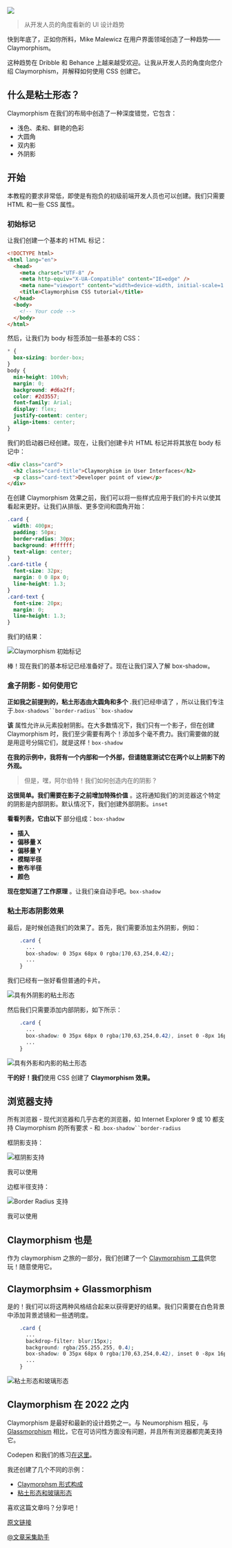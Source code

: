 ![](https://a.storyblok.com/f/117250/1024x577/97cc117f95/claymorphism.png)

> 从开发人员的角度看新的 UI 设计趋势

快到年底了，正如你所料，Mike Malewicz 在用户界面领域创造了一种趋势——Claymorphism。

这种趋势在 Dribble 和 Behance 上越来越受欢迎。让我从开发人员的角度向您介绍 Claymorphism，并解释如何使用 CSS 创建它。

## 什么是粘土形态？

Claymorphism 在我们的布局中创造了一种深度错觉，它包含：

- 浅色、柔和、鲜艳的色彩
- 大圆角
- 双内影
- 外阴影

## 开始

本教程的要求非常低，即使是有抱负的初级前端开发人员也可以创建。我们只需要 HTML 和一些 CSS 属性。

### 初始标记

让我们创建一个基本的 HTML 标记：

```html
<!DOCTYPE html>
<html lang="en">
  <head>
    <meta charset="UTF-8" />
    <meta http-equiv="X-UA-Compatible" content="IE=edge" />
    <meta name="viewport" content="width=device-width, initial-scale=1.0" />
    <title>Claymorphism CSS tutorial</title>
  </head>
  <body>
    <!-- Your code -->
  </body>
</html>
```

然后，让我们为 body 标签添加一些基本的 CSS：

```css
* {
  box-sizing: border-box;
}
body {
  min-height: 100vh;
  margin: 0;
  background: #d6a2ff;
  color: #2d3557;
  font-family: Arial;
  display: flex;
  justify-content: center;
  align-items: center;
}
```

我们的启动器已经创建。现在，让我们创建卡片 HTML 标记并将其放在 body 标记中：

```html
<div class="card">
  <h2 class="card-title">Claymorphism in User Interfaces</h2>
  <p class="card-text">Developer point of view</p>
</div>
```

在创建 Claymorphism 效果之前，我们可以将一些样式应用于我们的卡片以使其看起来更好。让我们从排版、更多空间和圆角开始：

```css
.card {
  width: 400px;
  padding: 50px;
  border-radius: 30px;
  background: #ffffff;
  text-align: center;
}
.card-title {
  font-size: 32px;
  margin: 0 0 8px 0;
  line-height: 1.3;
}
.card-text {
  font-size: 20px;
  margin: 0;
  line-height: 1.3;
}
```

我们的结果：

![Claymorphism 初始标记](https://a.storyblok.com/f/117250/846x497/956fec8ae6/screenshot-2021-12-19-at-16-34-22.png)

棒！现在我们的基本标记已经准备好了。现在让我们深入了解 box-shadow。

### **盒子阴影 - 如何使用它**

**正如我之前提到的，粘土形态由大圆角和多个** .我们已经申请了 ，所以让我们专注于.` box-shadows``border-radius``box-shadow `

**该** 属性允许从元素投射阴影。在大多数情况下，我们只有一个影子，但在创建 Claymorphism 时，我们至少需要有两个！添加多个毫不费力。我们需要做的就是用逗号分隔它们，就是这样！`box-shadow`

**在我的示例中，我将有一个内部和一个外部，但请随意测试它在两个以上阴影下的外观。**

> 但是，嘿，阿尔伯特！我们如何创造内在的阴影？

**这很简单。我们需要在影子之前增加特殊价值** 。这将通知我们的浏览器这个特定的阴影是内部阴影。默认情况下，我们创建外部阴影。`inset`

**看看列表，它由以下** 部分组成：`box-shadow`

- **插入**
- **偏移量 X**
- **偏移量 Y**
- **模糊半径**
- **散布半径**
- **颜色**

**现在您知道了工作原理** 。让我们亲自动手吧。`box-shadow`

### **粘土形态阴影效果**

最后，是时候创造我们的效果了。首先，我们需要添加主外阴影，例如：

```css
    .card {
      ...
      box-shadow: 0 35px 68px 0 rgba(170,63,254,0.42);
      ...
    }
```

我们已经有一张好看但普通的卡片。

![具有外阴影的粘土形态](https://a.storyblok.com/f/117250/843x496/c023ce5add/screenshot-2021-12-19-at-16-36-38.png)

然后我们只需要添加内部阴影，如下所示：

```css
    .card {
      ...
      box-shadow: 0 35px 68px 0 rgba(170,63,254,0.42), inset 0 -8px 16px 0 #D6A2FF;
      ...
    }
```

![具有外影和内影的粘土形态](https://a.storyblok.com/f/117250/843x496/574041eabc/screenshot-2021-12-19-at-16-36-49.png)

**干的好！我们**使用 CSS 创建了 **Claymorphism 效果。**

## **浏览器支持**

所有浏览器 - 现代浏览器和几乎古老的浏览器，如 Internet Explorer 9 或 10 都支持 Claymorphism 的所有要求 - 和 .` box-shadow``border-radius `

框阴影支持：

![框阴影支持](https://a.storyblok.com/f/117250/1441x619/e114e6a568/boxshadow.png)

我可以使用

边框半径支持：

![Border Radius 支持](https://a.storyblok.com/f/117250/1433x682/cd41c460f7/borderradius.png)

我可以使用

## **Claymorphism 也是**

作为 claymorphism 之旅的一部分，我们创建了一个 [Claymorphism 工具](https://hype4.academy/tools/claymorphism-generator)供您玩！随意使用它。

## **Claymorphsim + Glassmorphism**

是的！我们可以将这两种风格结合起来以获得更好的结果。我们只需要在白色背景中添加背景滤镜和一些透明度。

```css
    .card {
      ...
      backdrop-filter: blur(15px);
      background: rgba(255,255,255, 0.4);
      box-shadow: 0 35px 68px 0 rgba(170,63,254,0.42), inset 0 -8px 16px 0 #D6A2FF;
      ...
    }
```

![粘土形态和玻璃形态](https://a.storyblok.com/f/117250/842x494/536d6a4d77/screenshot-2021-12-19-at-16-37-09.png)

## **Claymorphism 在 2022 之内**

Claymorphism 是最好和最新的设计趋势之一。与 Neumorphism 相反，与 [Glassmorphism](http://localhost:3000/blog/glassmorphism-how-to-create) 相比，它在可访问性方面没有问题，并且所有浏览器都完美支持它。

Codepen 和我们的练习[在这里](https://codepen.io/walickialbert/pen/ebe02d152962189c77617347da74acb1)。

我还创建了几个不同的示例：

- [Claymorphsm 形式构成](https://codepen.io/walickialbert/pen/XWemYKa)
- [粘土形态和玻璃形态](https://codepen.io/walickialbert/pen/GRMpGge)

喜欢这篇文章吗？分享吧！

[原文链接](https://hype4.academy/articles/coding/how-to-create-claymorphism-using-css)

[@文章采集助手](https://etab.store/)
